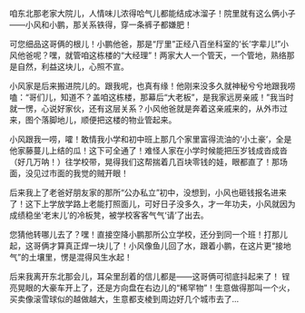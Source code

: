 咱东北那老家大院儿，人情味儿浓得哈气儿都能结成冰溜子！院里就有这么俩小子——小风和小鹏，那关系铁得，穿一条裤子都嫌肥！

可您细品这哥俩的根儿！小鹏他爸，那是“厅里”正经八百坐科室的‘长’字辈儿!”小风他爸呢？嘿，就管咱这栋楼的“大经理”！两家大人一个管天，一个管地，熟络那是自然，利益这块儿，心照不宣。

小风家是后来搬进院儿的。跟我呢，也真有缘！他刚来没多久就神秘兮兮地跟我唠嗑：“哥们儿，知道不？盖咱这栋楼，那幕后“大老板”，是我家远房亲戚！”我当时就一愣，心说好家伙，还有这层关系？小风他爸就是奔着这亲戚来的，从外市过来，图个落脚地儿，顺便把这楼的物业管起来。

小风跟我一唠，嚯！敢情我小学和初中班上那几个家里富得流油的‘小土豪’，全是他家藤蔓儿上结的瓜！这下可全通了！难怪人家在小学时候能把压岁钱成沓成沓（好几万呐！）往学校带，晃得我们这帮揣着几百块零钱的娃，眼都直了！那场面，没见过市面的我觉的贼开眼！

后来我上了老爸好朋友家的那所“公办私立”初中，没想到，小风也砸钱报名进来了！这下上学放学路上老能打照面儿，可好日子没多久，才一年功夫，小风就因为成绩稳坐‘老末儿’的冷板凳，被学校客客气气‘请’了出去。

您猜他转哪儿去了？嘿！直接空降小鹏那所公立学校，还分到同一个班！打那儿起，这哥俩才算真正焊一块儿了！小风像鱼儿回了水，跟着小鹏，在这片更“接地气”的土壤里，愣是混得风生水起！

后来我离开东北那会儿，耳朵里刮着的信儿都是——这哥俩可彻底抖起来了！ 锃亮晃眼的大豪车开上了，还是方向盘在右边儿的“稀罕物”！生意做得那叫一个火，买卖像滚雪球似的越做越大，生意都支棱到周边好几个城市去了…

